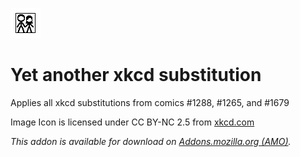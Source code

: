 ![XKCD icon](icons/icon-48.png)

# Yet another xkcd substitution

Applies all xkcd substitutions from comics #1288, #1265, and #1679

Image Icon is licensed under CC BY-NC 2.5 from [xkcd.com](//xkcd.com)

_This addon is available for download on [Addons.mozilla.org (AMO)](https://addons.mozilla.org/en-GB/firefox/addon/yet-another-xkcd-substitutions/)._

